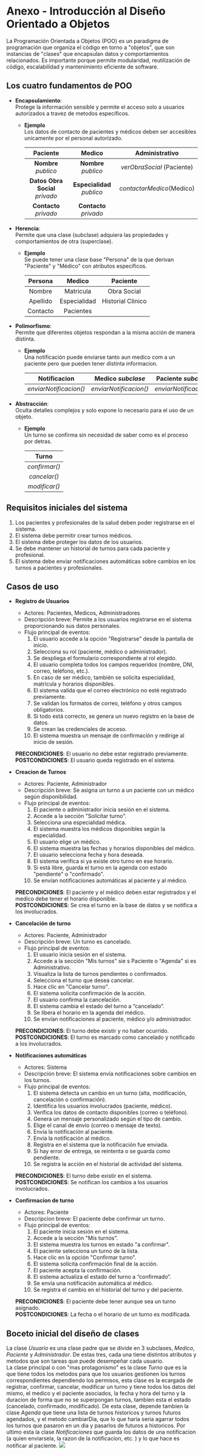 # Anexo - Introducción al Diseño Orientado a Objetos

La Programación Orientada a Objetos (POO) es un paradigma de programación que organiza el código en torno a "objetos", que son instancias de "clases" que encapsulan datos y comportamientos relacionados. Es importante porque permite modularidad, reutilización de código, escalabilidad y mantenimiento eficiente de software.

## Los cuatro fundamentos de POO

* **Encapsulamiento**:  
Protege la información sensible y permite el acceso solo a usuarios autorizados a travez de metodos específicos.

    * **Ejemplo**  
    Los datos de contacto de pacientes y médicos deben ser accesibles unicamente por el personal autorizado.
    
        | Paciente | Medico | Administrativo |
        |:--------------------------------:|:--------------------------:|:-------------------------:|
        | **Nombre** _publico_             | **Nombre** _publico_       | _verObraSocial_ (Paciente) |
        | **Datos Obra Social** _privado_  | **Especialidad** _publico_ | _contactarMedico_(Medico) |
        | **Contacto** _privado_           | **Contacto** _privado_     |

* **Herencia**:  
Permite que una clase (subclase) adquiera las propiedades y comportamientos de otra (superclase).

    * **Ejemplo**  
     Se puede tener una clase base "Persona" de la que derivan "Paciente" y "Médico" con atributos específicos.

        | Persona | Medico | Paciente |
        |:---------:|:-----------:|:-----------------:|
        | Nombre   | Matricula    | Obra Social       |
        | Apellido | Especialidad | Historial Clinico |
        | Contacto | Pacientes    | 

* **Polimorfismo**:  
Permite que diferentes objetos respondan a la misma acción de manera distinta.

    * **Ejemplo**  
    Una notificación puede enviarse tanto aun medico com a un paciente pero que pueden tener distinta informacion.

        | Notificacion | Medico _subclase_ | Paciente _subclase_ |
        |:----------------------:|:----------------------:|:----------------------:|
        | _enviarNotificacion()_ | _enviarNotificacion()_ | _enviarNotificacion()_ |

* **Abstracción**:  
Oculta detalles complejos y solo expone lo necesario para el uso de un objeto.

    * **Ejemplo**  
     Un turno se confirma sin necesidad de saber como es el proceso por detras.

        | Turno |
        |:-------------:|
        | _confirmar()_ |
        | _cancelar()_  |
        | _modificar()_ |

## Requisitos iniciales del sistema

1. Los pacientes y profesionales de la salud deben poder registrarse en el sistema.
2. El sistema debe permitir crear turnos médicos.
3. El sistema debe proteger los datos de los usuarios.
4. Se debe mantener un historial de turnos para cada paciente y profesional.
5. El sistema debe enviar notificaciones automáticas sobre cambios en los turnos a pacientes y profesionales.

## Casos de uso

* **Registro de Usuarios**
    - Actores: Pacientes, Medicos, Administradores
    - Descripción breve: Permite a los usuarios registrarse en el sistema proporcionando sus datos personales.
    - Flujo principal de eventos:
        1. El usuario accede a la opción "Registrarse" desde la pantalla de inicio.
        2. Selecciona su rol (paciente, médico o administrador).
        3. Se despliega el formulario correspondiente al rol elegido.
        4. El usuario completa todos los campos requeridos (nombre, DNI, correo, teléfono, etc.).
        5. En caso de ser médico, también se solicita especialidad, matrícula y horarios disponibles.
        6. El sistema valida que el correo electrónico no esté registrado previamente.
        7. Se validan los formatos de correo, teléfono y otros campos obligatorios.
        8. Si todo está correcto, se genera un nuevo registro en la base de datos.
        9. Se crean las credenciales de acceso.
        10. El sistema muestra un mensaje de confirmación y redirige al inicio de sesión.

    **PRECONDICIONES**: El usuario no debe estar registrado previamente.  
    **POSTCONDICIONES**: El usuario queda registrado en el sistema.

* **Creacion de Turnos**
    - Actores: Paciente, Administrador
    - Descripción breve: Se asigna un turno a un paciente con un médico según disponibilidad.
    - Flujo principal de eventos:
        1. El paciente o administrador inicia sesión en el sistema.
        2. Accede a la sección "Solicitar turno".
        3. Selecciona una especialidad médica.
        4. El sistema muestra los médicos disponibles según la especialidad.
        5. El usuario elige un médico.
        6. El sistema muestra las fechas y horarios disponibles del médico.
        7. El usuario selecciona fecha y hora deseada.
        8. El sistema verifica si ya existe otro turno en ese horario.
        9. Si está libre, guarda el turno en la agenda con estado "pendiente" o "confirmado".
        10. Se envían notificaciones automáticas al paciente y al médico.
    
    **PRECONDICIONES**: El paciente y el médico deben estar registrados y el medico debe tener el horario disponible.  
    **POSTCONDICIONES**: Se crea el turno en la base de datos y se notifica a los involucrados.

* **Cancelación de turno**
    - Actores: Paciente, Administrador
    - Descripción breve: Un turno es cancelado.
    - Flujo principal de eventos:
        1. El usuario inicia sesión en el sistema.
        2. Accede a la sección "Mis turnos" sie s Paciente o "Agenda" si es Administrativo.
        3. Visualiza la lista de turnos pendientes o confirmados.
        4. Selecciona el turno que desea cancelar.
        5. Hace clic en "Cancelar turno".
        6. El sistema solicita confirmación de la acción.
        7. El usuario confirma la cancelación.
        8. El sistema cambia el estado del turno a “cancelado”.
        9. Se libera el horario en la agenda del médico.
        10. Se envían notificaciones al paciente, médico y/o administrador.
    
    **PRECONDICIONES**: El turno debe existir y no haber ocurrido.  
    **POSTCONDICIONES**: El turno es marcado como cancelado y notificado a los involucrados.

* **Notificaciones automáticas**
    - Actores: Sistema
    - Descripción breve: El sistema envía notificaciones sobre cambios en los turnos.
    - Flujo principal de eventos:
        1. El sistema detecta un cambio en un turno (alta, modificación, cancelación o confirmación).
        2. Identifica los usuarios involucrados (paciente, médico).
        3. Verifica los datos de contacto disponibles (correo o teléfono).
        4. Genera un mensaje personalizado según el tipo de cambio.
        5. Elige el canal de envío (correo o mensaje de texto).
        6. Envía la notificación al paciente.
        7. Envía la notificación al médico.
        8. Registra en el sistema que la notificación fue enviada.
        9. Si hay error de entrega, se reintenta o se guarda como pendiente.
        10. Se registra la acción en el historial de actividad del sistema.

    **PRECONDICIONES**: El turno debe existir en el sistema.  
    **POSTCONDICIONES**: Se notifican los cambios a los usuarios involucrados.

* **Confirmacion de turno**
    - Actores: Paciente
    - Descripcion breve: El paciente debe confirmar un turno.
    - Flujo principal de eventos:
        1. El paciente inicia sesión en el sistema.
        2. Accede a la sección "Mis turnos".
        3. El sistema muestra los turnos en estado "a confirmar".
        4. El paciente selecciona un turno de la lista.
        5. Hace clic en la opción "Confirmar turno".
        6. El sistema solicita confirmación final de la acción.
        7. El paciente acepta la confirmación.
        8. El sistema actualiza el estado del turno a “confirmado”.
        9. Se envía una notificación automática al médico.
        10. Se registra el cambio en el historial del turno y del paciente.

    **PRECONDICIONES**: El paciente debe tener aunque sea un turno asignado.  
    **POSTCONDICIONES**: La fecha o el horario de un turno es modificada.

## Boceto inicial del diseño de clases
La clase _Usuario_ es una clase padre que se divide en 3 subclases, _Medico_, _Paciente_ y _Administrador_. De estas tres, cada una tiene distintos atributos y metodos que son tareas que puede desempeñar cada usuario.  
La clase principal o con "mas protagonismo" es la clase _Turno_ que es la que tiene todos los metodos para que los usuarios gestionen los turnos correspondientes dependiendo los permisos, esta clase es la ecargada de registrar, confirmar, cancelar, modificar un turno y tiene todos los datos del mismo, el medico y el paciente asociados, la fecha y hora del turno y la duracion de forma que no se superpongan turnos, tambien esta el estado (cancelado, confirmado, modificado). De esta clase, depende tambien la clase _Agenda_ que tiene una lista de turnos historicos y turnos futuros agendados, y el metodo cambiarDia, que lo que haria seria agarrar todos los turnos que pasaron en un dia y pasarlos de futuros a historicos. Por ultimo esta la clase _Notificaciones_ que guarda los datos de una notificacion (a quien enviarsela, la razon de la notificacion, etc. ) y lo que hace es notificar al paciente.
![](../imagenes/BocetoInicial.png)


